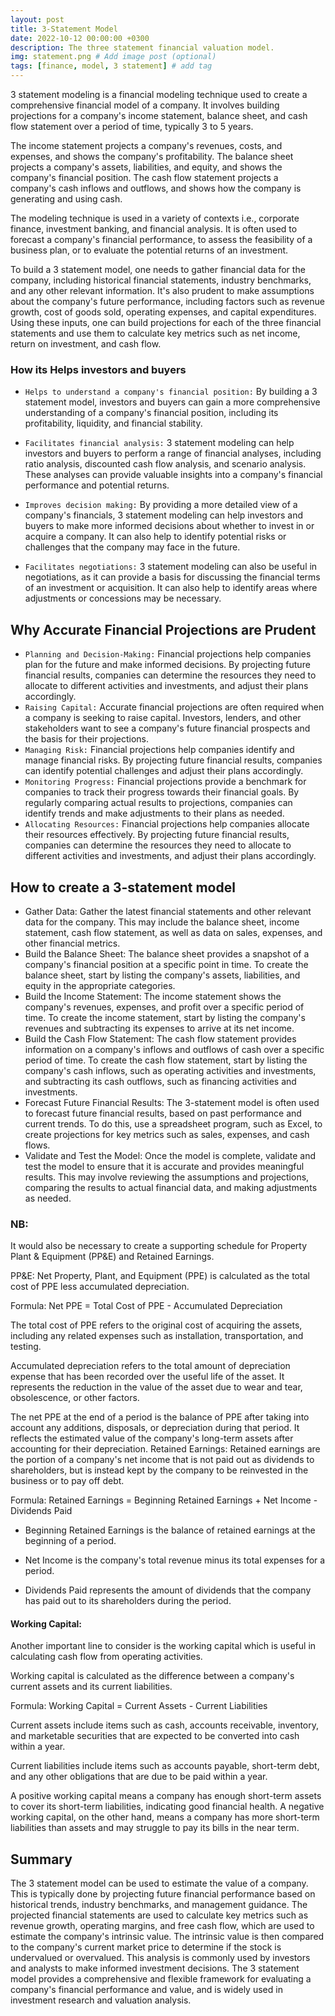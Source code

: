 ```yaml
---
layout: post
title: 3-Statement Model
date: 2022-10-12 00:00:00 +0300
description: The three statement financial valuation model.
img: statement.png # Add image post (optional)
tags: [finance, model, 3 statement] # add tag
---
```



3 statement modeling is a financial modeling technique used to create a comprehensive financial model of a company. It involves building projections for a company's income statement, balance sheet, and cash flow statement over a period of time, typically 3 to 5 years.

The income statement projects a company's revenues, costs, and expenses, and shows the company's profitability. The balance sheet projects a company's assets, liabilities, and equity, and shows the company's financial position. The cash flow statement projects a company's cash inflows and outflows, and shows how the company is generating and using cash.

The modeling technique is used in a variety of contexts i.e., corporate finance, investment banking, and financial analysis. It is often used to forecast a company's financial performance, to assess the feasibility of a business plan, or to evaluate the potential returns of an investment.

To build a 3 statement model, one needs to gather financial data for the company, including historical financial statements, industry benchmarks, and any other relevant information. It's also prudent to make assumptions about the company's future performance, including factors such as revenue growth, cost of goods sold, operating expenses, and capital expenditures. Using these inputs, one can build projections for each of the three financial statements and use them to calculate key metrics such as net income, return on investment, and cash flow.

### How its Helps investors and buyers

-	```Helps to understand a company's financial position:``` By building a 3 statement model, investors and buyers can gain a more comprehensive understanding of a company's financial position, including its profitability, liquidity, and financial stability.

-	```Facilitates financial analysis:``` 3 statement modeling can help investors and buyers to perform a range of financial analyses, including ratio analysis, discounted cash flow analysis, and scenario analysis. These analyses can provide valuable insights into a company's financial performance and potential returns.

-	```Improves decision making:``` By providing a more detailed view of a company's financials, 3 statement modeling can help investors and buyers to make more informed decisions about whether to invest in or acquire a company. It can also help to identify potential risks or challenges that the company may face in the future.

-	```Facilitates negotiations:``` 3 statement modeling can also be useful in negotiations, as it can provide a basis for discussing the financial terms of an investment or acquisition. It can also help to identify areas where adjustments or concessions may be necessary.

## Why Accurate Financial Projections are Prudent

-	```Planning and Decision-Making:``` Financial projections help companies plan for the future and make informed decisions. By projecting future financial results, companies can determine the resources they need to allocate to different activities and investments, and adjust their plans accordingly.
-	```Raising Capital:``` Accurate financial projections are often required when a company is seeking to raise capital. Investors, lenders, and other stakeholders want to see a company's future financial prospects and the basis for their projections.
-	```Managing Risk:``` Financial projections help companies identify and manage financial risks. By projecting future financial results, companies can identify potential challenges and adjust their plans accordingly.
-	```Monitoring Progress:``` Financial projections provide a benchmark for companies to track their progress towards their financial goals. By regularly comparing actual results to projections, companies can identify trends and make adjustments to their plans as needed.
-	```Allocating Resources:``` Financial projections help companies allocate their resources effectively. By projecting future financial results, companies can determine the resources they need to allocate to different activities and investments, and adjust their plans accordingly.


## How to create a 3-statement model

-	Gather Data: Gather the latest financial statements and other relevant data for the company. This may include the balance sheet, income statement, cash flow statement, as well as data on sales, expenses, and other financial metrics.
-	Build the Balance Sheet: The balance sheet provides a snapshot of a company's financial position at a specific point in time. To create the balance sheet, start by listing the company's assets, liabilities, and equity in the appropriate categories.
-	Build the Income Statement: The income statement shows the company's revenues, expenses, and profit over a specific period of time. To create the income statement, start by listing the company's revenues and subtracting its expenses to arrive at its net income.
-	Build the Cash Flow Statement: The cash flow statement provides information on a company's inflows and outflows of cash over a specific period of time. To create the cash flow statement, start by listing the company's cash inflows, such as operating activities and investments, and subtracting its cash outflows, such as financing activities and investments.
-	Forecast Future Financial Results: The 3-statement model is often used to forecast future financial results, based on past performance and current trends. To do this, use a spreadsheet program, such as Excel, to create projections for key metrics such as sales, expenses, and cash flows.
-	Validate and Test the Model: Once the model is complete, validate and test the model to ensure that it is accurate and provides meaningful results. This may involve reviewing the assumptions and projections, comparing the results to actual financial data, and making adjustments as needed.


### NB:
It would also be necessary to create a supporting schedule for Property Plant & Equipment (PP&E) and Retained Earnings.


PP&E:
Net Property, Plant, and Equipment (PPE) is calculated as the total cost of PPE less accumulated depreciation.

Formula: Net PPE = Total Cost of PPE - Accumulated Depreciation

The total cost of PPE refers to the original cost of acquiring the assets, including any related expenses such as installation, transportation, and testing.

Accumulated depreciation refers to the total amount of depreciation expense that has been recorded over the useful life of the asset. It represents the reduction in the value of the asset due to wear and tear, obsolescence, or other factors.

The net PPE at the end of a period is the balance of PPE after taking into account any additions, disposals, or depreciation during that period. It reflects the estimated value of the company's long-term assets after accounting for their depreciation.
Retained Earnings:
Retained earnings are the portion of a company's net income that is not paid out as dividends to shareholders, but is instead kept by the company to be reinvested in the business or to pay off debt.

Formula: Retained Earnings = Beginning Retained Earnings + Net Income - Dividends Paid

-	Beginning Retained Earnings is the balance of retained earnings at the beginning of a period.

-	Net Income is the company's total revenue minus its total expenses for a period.

-	Dividends Paid represents the amount of dividends that the company has paid out to its shareholders during the period.

#### Working Capital:

Another important line to consider is the working capital which is useful in calculating cash flow from operating activities.

Working capital is calculated as the difference between a company's current assets and its current liabilities.

Formula: Working Capital = Current Assets - Current Liabilities

Current assets include items such as cash, accounts receivable, inventory, and marketable securities that are expected to be converted into cash within a year.

Current liabilities include items such as accounts payable, short-term debt, and any other obligations that are due to be paid within a year.

A positive working capital means a company has enough short-term assets to cover its short-term liabilities, indicating good financial health. A negative working capital, on the other hand, means a company has more short-term liabilities than assets and may struggle to pay its bills in the near term.


## Summary

The 3 statement model can be used to estimate the value of a company. This is typically done by projecting future financial performance based on historical trends, industry benchmarks, and management guidance. The projected financial statements are used to calculate key metrics such as revenue growth, operating margins, and free cash flow, which are used to estimate the company's intrinsic value. The intrinsic value is then compared to the company's current market price to determine if the stock is undervalued or overvalued. This analysis is commonly used by investors and analysts to make informed investment decisions. The 3 statement model provides a comprehensive and flexible framework for evaluating a company's financial performance and value, and is widely used in investment research and valuation analysis.

